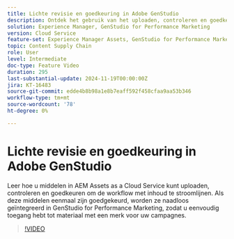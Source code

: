 ```yaml
---
title: Lichte revisie en goedkeuring in Adobe GenStudio
description: Ontdek het gebruik van het uploaden, controleren en goedkeuren van middelen in AEM Assets om deze beschikbaar te maken voor gebruik in GenStudio for Performance Marketing.
solution: Experience Manager, GenStudio for Performance Marketing
version: Cloud Service
feature-set: Experience Manager Assets, GenStudio for Performance Marketing
topic: Content Supply Chain
role: User
level: Intermediate
doc-type: Feature Video
duration: 295
last-substantial-update: 2024-11-19T00:00:00Z
jira: KT-16483
source-git-commit: edde4b8b98a1e8b7eaff592f458cfaa9aa53b346
workflow-type: tm+mt
source-wordcount: '78'
ht-degree: 0%

---
```



# Lichte revisie en goedkeuring in Adobe GenStudio

Leer hoe u middelen in AEM Assets as a Cloud Service kunt uploaden, controleren en goedkeuren om de workflow met inhoud te stroomlijnen. Als deze middelen eenmaal zijn goedgekeurd, worden ze naadloos geïntegreerd in GenStudio for Performance Marketing, zodat u eenvoudig toegang hebt tot materiaal met een merk voor uw campagnes.

>[!VIDEO](https://video.tv.adobe.com/v/3439265/?learn=on)

